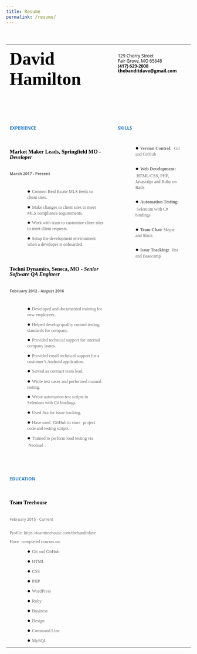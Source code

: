 ```yaml
---
title: Resume
permalink: /resume/
---
```


<style type="text/css">@import url('https://themes.googleusercontent.com/fonts/css?kit=RFda8w1V0eDZheqfcyQ4EHQdxrkgqtH_y0TWjt6KRTw');ul.lst-kix_thc5udhb0bgs-1{list-style-type:none}.lst-kix_7iimtlue5l5m-8>li:before{content:"\0025a0  "}ul.lst-kix_thc5udhb0bgs-0{list-style-type:none}ul.lst-kix_thc5udhb0bgs-3{list-style-type:none}ul.lst-kix_thc5udhb0bgs-2{list-style-type:none}.lst-kix_thc5udhb0bgs-6>li:before{content:"\0025cf  "}.lst-kix_thc5udhb0bgs-8>li:before{content:"\0025a0  "}.lst-kix_7iimtlue5l5m-7>li:before{content:"\0025cb  "}.lst-kix_thc5udhb0bgs-7>li:before{content:"\0025cb  "}.lst-kix_d9jlnve9j4bh-0>li:before{content:"\0025cf  "}.lst-kix_d9jlnve9j4bh-2>li:before{content:"\0025a0  "}.lst-kix_thc5udhb0bgs-2>li:before{content:"\0025a0  "}.lst-kix_7iimtlue5l5m-2>li:before{content:"\0025a0  "}.lst-kix_d9jlnve9j4bh-1>li:before{content:"\0025cb  "}.lst-kix_thc5udhb0bgs-1>li:before{content:"\0025cb  "}.lst-kix_7iimtlue5l5m-0>li:before{content:"\0025cf  "}.lst-kix_7iimtlue5l5m-1>li:before{content:"\0025cb  "}.lst-kix_thc5udhb0bgs-0>li:before{content:"\0025cf  "}ul.lst-kix_thc5udhb0bgs-8{list-style-type:none}ul.lst-kix_thc5udhb0bgs-5{list-style-type:none}ul.lst-kix_thc5udhb0bgs-4{list-style-type:none}ul.lst-kix_thc5udhb0bgs-7{list-style-type:none}ul.lst-kix_thc5udhb0bgs-6{list-style-type:none}ul.lst-kix_ea4upvvnrd4-0{list-style-type:none}.lst-kix_d9jlnve9j4bh-8>li:before{content:"\0025a0  "}ul.lst-kix_ea4upvvnrd4-1{list-style-type:none}ul.lst-kix_ea4upvvnrd4-6{list-style-type:none}ul.lst-kix_ea4upvvnrd4-7{list-style-type:none}ul.lst-kix_ea4upvvnrd4-8{list-style-type:none}.lst-kix_d9jlnve9j4bh-4>li:before{content:"\0025cb  "}.lst-kix_d9jlnve9j4bh-6>li:before{content:"\0025cf  "}.lst-kix_ea4upvvnrd4-5>li:before{content:"\0025a0  "}.lst-kix_ea4upvvnrd4-7>li:before{content:"\0025cb  "}ul.lst-kix_ea4upvvnrd4-2{list-style-type:none}ul.lst-kix_ea4upvvnrd4-3{list-style-type:none}.lst-kix_7iimtlue5l5m-3>li:before{content:"\0025cf  "}ul.lst-kix_ea4upvvnrd4-4{list-style-type:none}.lst-kix_d9jlnve9j4bh-3>li:before{content:"\0025cf  "}.lst-kix_d9jlnve9j4bh-7>li:before{content:"\0025cb  "}.lst-kix_ea4upvvnrd4-4>li:before{content:"\0025cb  "}ul.lst-kix_ea4upvvnrd4-5{list-style-type:none}.lst-kix_ea4upvvnrd4-8>li:before{content:"\0025a0  "}.lst-kix_7iimtlue5l5m-4>li:before{content:"\0025cb  "}.lst-kix_7iimtlue5l5m-5>li:before{content:"\0025a0  "}.lst-kix_7iimtlue5l5m-6>li:before{content:"\0025cf  "}.lst-kix_d9jlnve9j4bh-5>li:before{content:"\0025a0  "}.lst-kix_ea4upvvnrd4-6>li:before{content:"\0025cf  "}.lst-kix_ea4upvvnrd4-0>li:before{content:"\0025cf  "}.lst-kix_ea4upvvnrd4-1>li:before{content:"\0025cb  "}.lst-kix_ea4upvvnrd4-3>li:before{content:"\0025cf  "}ul.lst-kix_7iimtlue5l5m-2{list-style-type:none}ul.lst-kix_7iimtlue5l5m-3{list-style-type:none}ul.lst-kix_7iimtlue5l5m-0{list-style-type:none}.lst-kix_ea4upvvnrd4-2>li:before{content:"\0025a0  "}ul.lst-kix_7iimtlue5l5m-1{list-style-type:none}ul.lst-kix_7iimtlue5l5m-6{list-style-type:none}ul.lst-kix_7iimtlue5l5m-7{list-style-type:none}ul.lst-kix_7iimtlue5l5m-4{list-style-type:none}ul.lst-kix_7iimtlue5l5m-5{list-style-type:none}ul.lst-kix_7iimtlue5l5m-8{list-style-type:none}ul.lst-kix_d9jlnve9j4bh-7{list-style-type:none}ul.lst-kix_d9jlnve9j4bh-6{list-style-type:none}ul.lst-kix_d9jlnve9j4bh-8{list-style-type:none}.lst-kix_thc5udhb0bgs-3>li:before{content:"\0025cf  "}ul.lst-kix_d9jlnve9j4bh-1{list-style-type:none}ul.lst-kix_d9jlnve9j4bh-0{list-style-type:none}.lst-kix_thc5udhb0bgs-4>li:before{content:"\0025cb  "}ul.lst-kix_d9jlnve9j4bh-3{list-style-type:none}ul.lst-kix_d9jlnve9j4bh-2{list-style-type:none}ul.lst-kix_d9jlnve9j4bh-5{list-style-type:none}ul.lst-kix_d9jlnve9j4bh-4{list-style-type:none}.lst-kix_thc5udhb0bgs-5>li:before{content:"\0025a0  "}ol{margin:0;padding:0}table td,table th{padding:0}.c16{border-right-style:solid;padding:7.2pt 7.2pt 7.2pt 7.2pt;border-bottom-color:#ffffff;border-top-width:0pt;border-right-width:0pt;border-left-color:#ffffff;vertical-align:top;border-right-color:#ffffff;border-left-width:0pt;border-top-style:solid;border-left-style:solid;border-bottom-width:0pt;width:358.5pt;border-top-color:#ffffff;border-bottom-style:solid}.c4{border-right-style:solid;padding:7.2pt 7.2pt 7.2pt 7.2pt;border-bottom-color:#ffffff;border-top-width:0pt;border-right-width:0pt;border-left-color:#ffffff;vertical-align:top;border-right-color:#ffffff;border-left-width:0pt;border-top-style:solid;border-left-style:solid;border-bottom-width:0pt;width:165pt;border-top-color:#ffffff;border-bottom-style:solid}.c25{color:#000000;font-weight:normal;text-decoration:none;vertical-align:baseline;font-size:12pt;font-family:"Merriweather";font-style:italic}.c14{color:#000000;font-weight:normal;text-decoration:none;vertical-align:baseline;font-size:9pt;font-family:"Open Sans";font-style:normal}.c1{margin-left:36pt;padding-top:16pt;padding-left:0pt;padding-bottom:0pt;line-height:1.3;text-align:left;margin-right:15pt}.c0{margin-left:36pt;padding-top:6pt;padding-left:0pt;padding-bottom:0pt;line-height:1.3;text-align:left;margin-right:15pt}.c2{color:#666666;font-weight:normal;text-decoration:none;vertical-align:baseline;font-size:9pt;font-family:"Merriweather";font-style:normal}.c11{color:#2079c7;font-weight:bold;text-decoration:none;vertical-align:baseline;font-size:9pt;font-family:"Open Sans";font-style:normal}.c27{color:#000000;text-decoration:none;vertical-align:baseline;font-size:9pt;font-family:"Open Sans";font-style:normal}.c10{padding-top:16pt;padding-bottom:0pt;line-height:1.0;page-break-after:avoid;text-align:left;margin-right:15pt}.c20{padding-top:5pt;padding-bottom:5pt;line-height:1.0;page-break-after:avoid;text-align:left;margin-right:15pt}.c31{color:#b7b7b7;text-decoration:none;vertical-align:baseline;font-size:9pt;font-family:"Open Sans";font-style:normal}.c36{padding-top:6pt;padding-bottom:0pt;line-height:1.3;text-align:left;margin-right:15pt}.c21{padding-top:0pt;padding-bottom:6pt;line-height:1.0;text-align:left;margin-right:15pt}.c19{padding-top:0pt;padding-bottom:0pt;line-height:1.15;text-align:left;margin-right:15pt}.c34{padding-top:10pt;padding-bottom:0pt;line-height:1.15;text-align:left;margin-right:15pt}.c30{padding-top:0pt;padding-bottom:0pt;line-height:1.0;text-align:left;margin-right:15pt}.c5{padding-top:30pt;padding-bottom:0pt;line-height:1.0;text-align:left;margin-right:15pt}.c24{border-spacing:0;border-collapse:collapse;margin-right:auto}.c32{color:#000000;font-weight:normal;text-decoration:none;vertical-align:baseline}.c22{font-weight:normal;text-decoration:none;vertical-align:baseline;font-style:normal}.c26{padding-top:6pt;line-height:1.0;margin-right:15pt;height:11pt}.c12{font-size:11pt;font-family:"Merriweather";font-style:italic}.c3{font-size:36pt;font-family:"Merriweather";font-weight:bold}.c29{orphans:2;widows:2;height:11pt}.c35{font-size:6pt;font-family:"Merriweather";color:#666666}.c9{background-color:#ffffff;max-width:540pt;padding:36pt 36pt 36pt 36pt}.c17{font-size:9pt;font-family:"Open Sans";color:#2079c7}.c13{font-size:11pt;font-family:"Merriweather";font-weight:bold}.c7{font-size:9pt;font-family:"Merriweather";color:#666666}.c6{font-size:8pt;font-family:"Open Sans";color:#666666}.c28{padding:0;margin:0}.c23{font-size:11pt;font-family:"Merriweather"}.c33{font-size:9pt;font-family:"Open Sans"}.c18{height:588pt}.c8{height:80pt}.c15{font-weight:bold}.title{padding-top:0pt;color:#000000;font-size:26pt;padding-bottom:3pt;font-family:"Arial";line-height:1.15;page-break-after:avoid;orphans:2;widows:2;text-align:left}.subtitle{padding-top:0pt;color:#666666;font-size:15pt;padding-bottom:16pt;font-family:"Arial";line-height:1.15;page-break-after:avoid;orphans:2;widows:2;text-align:left}li{color:#000000;font-size:11pt;font-family:"Arial"}p{margin:0;color:#000000;font-size:11pt;font-family:"Arial"}h1{padding-top:20pt;color:#000000;font-size:20pt;padding-bottom:6pt;font-family:"Arial";line-height:1.15;page-break-after:avoid;orphans:2;widows:2;text-align:left}h2{padding-top:18pt;color:#000000;font-size:16pt;padding-bottom:6pt;font-family:"Arial";line-height:1.15;page-break-after:avoid;orphans:2;widows:2;text-align:left}h3{padding-top:16pt;color:#434343;font-size:14pt;padding-bottom:4pt;font-family:"Arial";line-height:1.15;page-break-after:avoid;orphans:2;widows:2;text-align:left}h4{padding-top:14pt;color:#666666;font-size:12pt;padding-bottom:4pt;font-family:"Arial";line-height:1.15;page-break-after:avoid;orphans:2;widows:2;text-align:left}h5{padding-top:12pt;color:#666666;font-size:11pt;padding-bottom:4pt;font-family:"Arial";line-height:1.15;page-break-after:avoid;orphans:2;widows:2;text-align:left}h6{padding-top:12pt;color:#666666;font-size:11pt;padding-bottom:4pt;font-family:"Arial";line-height:1.15;page-break-after:avoid;font-style:italic;orphans:2;widows:2;text-align:left}</style>

  <p class="c26">
    <span class="c35"></span>
  </p>
  <a id="t.0057848cdff84d3c873115236b86c02164d3004e"></a>
  <a id="t.0"></a>
  <table class="c24">
    <tbody>
      <tr class="c8">
        <td class="c16" colspan="1" rowspan="1">
          <p class="c21 title" id="h.x8fm1uorkbaw">
            <span class="c3">David Hamilton</span>
          </p>
        </td>
        <td class="c4" colspan="1" rowspan="1">
          <p class="c34">
            <span class="c14">129 Cherry Street</span>
          </p>
          <p class="c19">
            <span class="c14">Fair Grove, MO 65648</span>
          </p>
          <p class="c19">
            <span class="c27 c15">(417) 629-2008</span>
          </p>
          <p class="c19">
            <span class="c15 c33">thebanditdave@gmail.com</span>
          </p>
        </td>
      </tr>
      <tr class="c18"><td class="c16" colspan="1" rowspan="1">
        <h1 class="c5" id="h.y7d3xdxnr44m">
          <span class="c11">EXPERIENCE</span>
        </h1>
        <h2 class="c10" id="h.rfgvkg2ifhfd">
          <span class="c13">Market Maker Leads, </span>
          <span class="c23">Springfield MO - </span>
          <span class="c12">Developer</span>
        </h2>
        <h3 class="c20" id="h.n64fgzu3lwuy">
          <span class="c6">March 2017 - Present</span>
        </h3>
        <ul class="c28 lst-kix_ea4upvvnrd4-0 start">
          <li class="c0">
            <span class="c2">Connect Real Estate MLS feeds to client sites.</span>
          </li>
          <li class="c0">
            <span class="c2">Make changes to client sites to meet MLS compliance requirements.</span>
          </li>
          <li class="c0">
            <span class="c2">Work with team to customize client sites to meet client requests.</span>
          </li>
          <li class="c0">
            <span class="c2">Setup the development environment when a developer is onboarded.</span>
          </li>
        </ul>
        <h2 class="c10" id="h.rfgvkg2ifhfd">
          <span class="c13">Techni Dynamics, </span>
          <span class="c23">Seneca, MO - </span>
          <span class="c12">Senior Software QA Engineer</span>
        </h2>
        <h3 class="c20" id="h.n64fgzu3lwuy">
          <span class="c6">February 2012 - August 2016</span>
        </h3>
        <ul class="c28 lst-kix_ea4upvvnrd4-0 start">
          <li class="c0">
            <span class="c2">Developed and documented training for new employees.</span>
          </li>
          <li class="c0">
            <span class="c2">Helped develop quality control testing standards for company.</span>
          </li>
          <li class="c0">
            <span class="c2">Provided technical support for internal company issues.</span>
          </li>
          <li class="c0">
            <span class="c2">Provided email technical support for a customer&rsquo;s Android application.</span>
          </li>
          <li class="c0">
            <span class="c2">Served as contract team lead.</span>
          </li>
          <li class="c0">
            <span class="c2">Wrote test cases and performed manual testing.</span>
          </li>
          <li class="c0">
            <span class="c2">Wrote automation test scripts in Selenium with C# bindings.</span>
          </li>
          <li class="c0">
            <span class="c2">Used Jira for issue tracking.</span>
          </li>
          <li class="c0">
            <span class="c7">Have used</span>
            <span class="c7">&nbsp;GitHub to store</span>
            <span class="c2">&nbsp;project code and testing scripts.</span>
          </li>
          <li class="c0">
            <span class="c7">Trained to perform load testing via</span>
            <span class="c7">&nbsp;Neoload</span>
            <span class="c2">.</span>
          </li>
        </ul>
        <h1 class="c5" id="h.yk8luflkpwij">
          <span class="c15 c17">EDUCATION</span>
        </h1>
        <h2 class="c10" id="h.6wymnhinx9q5">
          <span class="c13">Team Treehouse</span>
        </h2>
        <h3 class="c20" id="h.ozdm9kmldhrg">
          <span class="c6 c22">February 2015 - Current</span>
        </h3>
        <p class="c30">
          <span class="c2">Profile: https://teamtreehouse.com/thebanditdave</span>
        </p>
        <p class="c36">
          <span class="c7">Have</span>
          <span class="c2">&nbsp;completed courses on:</span>
        </p>
        <ul class="c28 lst-kix_7iimtlue5l5m-0 start">
          <li class="c0">
            <span class="c2">Git and GitHub</span>
          </li>
          <li class="c0">
            <span class="c2">HTML</span>
          </li>
          <li class="c0">
            <span class="c2">CSS</span>
          </li>
          <li class="c0">
            <span class="c2">PHP</span>
          </li>
          <li class="c0">
            <span class="c2">WordPress</span>
          </li>
          <li class="c0">
            <span class="c2">Ruby</span>
          </li>
          <li class="c0">
            <span class="c2">Business</span>
          </li>
          <li class="c0">
            <span class="c2">Design</span>
          </li>
          <li class="c0">
            <span class="c2">Command Line</span>
          </li>
          <li class="c0">
            <span class="c2">MySQL</span>
          </li>
        </ul>
      </td>
      <td class="c4" colspan="1" rowspan="1">
        <h1 class="c5" id="h.ca0awj8022e2">
          <span class="c11">SKILLS</span>
        </h1>
        <ul class="c28 lst-kix_thc5udhb0bgs-0 start">
          <li class="c1">
            <span class="c7 c15">Version Control:</span>
            <span class="c2">&nbsp;Git and GitHub</span>
          </li>
          <li class="c1">
            <span class="c7 c15">Web Development:</span>
            <span class="c2">&nbsp;HTML/CSS, PHP, Javascript and Ruby on Rails</span>
          </li>
          <li class="c1">
            <span class="c7 c15">Automation Testing:</span>
            <span class="c2">&nbsp;Selenium with C# bindings</span>
          </li>
          <li class="c1">
            <span class="c7 c15">Team Chat: </span>
            <span class="c2">Skype and Slack</span>
          </li>
          <li class="c1">
            <span class="c7 c15">Issue Tracking:</span>
            <span class="c7">&nbsp;Jira and Basecamp</span>
          </li>
        </ul>
      </td>
    </tr>
  </tbody>
</table>
<p class="c29">
  <span></span>
</p>
